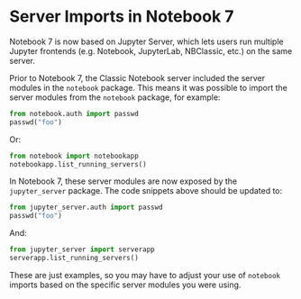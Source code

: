 # Server Imports in Notebook 7

Notebook 7 is now based on Jupyter Server, which lets users run multiple Jupyter frontends (e.g. Notebook, JupyterLab, NBClassic, etc.) on the same server.

Prior to Notebook 7, the Classic Notebook server included the server modules in the `notebook` package. This means it was possible to import the server modules from the `notebook` package, for example:

```python
from notebook.auth import passwd
passwd("foo")
```

Or:

```python
from notebook import notebookapp
notebookapp.list_running_servers()
```

In Notebook 7, these server modules are now exposed by the `jupyter_server` package. The code snippets above should be updated to:

```python
from jupyter_server.auth import passwd
passwd("foo")
```

And:

```python
from jupyter_server import serverapp
serverapp.list_running_servers()
```

These are just examples, so you may have to adjust your use of `notebook` imports based on the specific server modules you were using.
